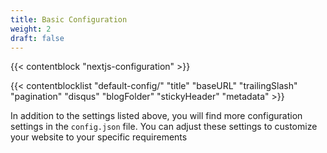 ```yaml
---
title: Basic Configuration 
weight: 2
draft: false
---
```


{{< contentblock "nextjs-configuration" >}}


{{< contentblocklist "default-config/" "title" "baseURL" "trailingSlash" "pagination" "disqus" "blogFolder" "stickyHeader" "metadata" >}}

In addition to the settings listed above, you will find more configuration settings in the `config.json` file. You can adjust these settings to customize your website to your specific requirements